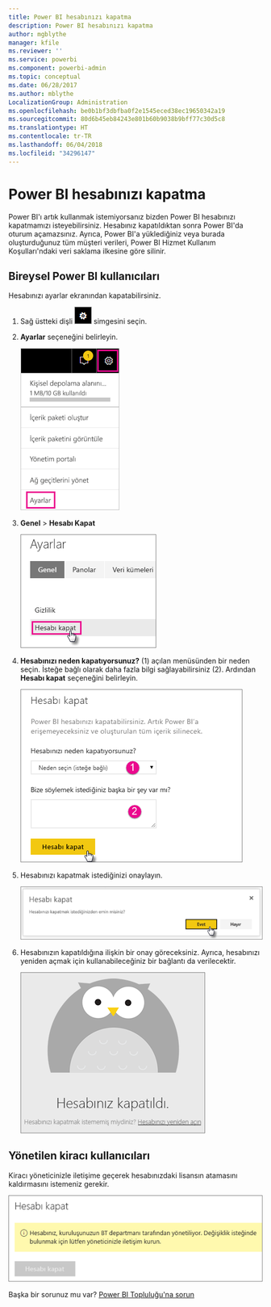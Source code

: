 ```yaml
---
title: Power BI hesabınızı kapatma
description: Power BI hesabınızı kapatma
author: mgblythe
manager: kfile
ms.reviewer: ''
ms.service: powerbi
ms.component: powerbi-admin
ms.topic: conceptual
ms.date: 06/28/2017
ms.author: mblythe
LocalizationGroup: Administration
ms.openlocfilehash: be0b1bf3dbfba0f2e1545eced38ec19650342a19
ms.sourcegitcommit: 80d6b45eb84243e801b60b9038b9bff77c30d5c8
ms.translationtype: HT
ms.contentlocale: tr-TR
ms.lasthandoff: 06/04/2018
ms.locfileid: "34296147"
---
```

# <a name="closing-your-power-bi-account"></a>Power BI hesabınızı kapatma
Power BI'ı artık kullanmak istemiyorsanız bizden Power BI hesabınızı kapatmamızı isteyebilirsiniz.  Hesabınız kapatıldıktan sonra Power BI'da oturum açamazsınız.  Ayrıca, Power BI'a yüklediğiniz veya burada oluşturduğunuz tüm müşteri verileri, Power BI Hizmet Kullanım Koşulları'ndaki veri saklama ilkesine göre silinir.

## <a name="individual-power-bi-users"></a>Bireysel Power BI kullanıcıları
Hesabınızı ayarlar ekranından kapatabilirsiniz.

1. Sağ üstteki dişli ![](media/service-admin-closing-your-account/gear.png) simgesini seçin.
2. **Ayarlar** seçeneğini belirleyin.
   
    ![](media/service-admin-closing-your-account/closeaccount-settings.png)
3. **Genel** > **Hesabı Kapat**
   
    ![](media/service-admin-closing-your-account/closeaccount-settings2.png)
4. **Hesabınızı neden kapatıyorsunuz?** (1) açılan menüsünden bir neden seçin.  İsteğe bağlı olarak daha fazla bilgi sağlayabilirsiniz (2). Ardından **Hesabı kapat** seçeneğini belirleyin.
   
    ![](media/service-admin-closing-your-account/closeaccount-settings3.png)
5. Hesabınızı kapatmak istediğinizi onaylayın.
   
    ![](media/service-admin-closing-your-account/closeaccount-settings4.png)
6. Hesabınızın kapatıldığına ilişkin bir onay göreceksiniz. Ayrıca, hesabınızı yeniden açmak için kullanabileceğiniz bir bağlantı da verilecektir.
   
    ![](media/service-admin-closing-your-account/closeaccount-settings5.png)

## <a name="managed-tenant-users"></a>Yönetilen kiracı kullanıcıları
Kiracı yöneticinizle iletişime geçerek hesabınızdaki lisansın atamasını kaldırmasını istemeniz gerekir.

![](media/service-admin-closing-your-account/closeaccountmanaged.png)

Başka bir sorunuz mu var? [Power BI Topluluğu'na sorun](http://community.powerbi.com/)


